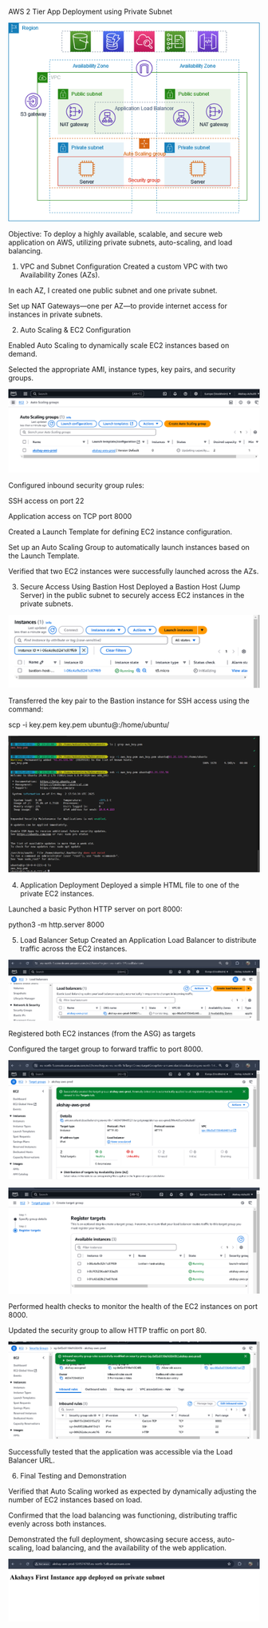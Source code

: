 AWS 2 Tier App Deployment using Private Subnet

![2Tier](image/2Tier.png) 


Objective: To deploy a highly available, scalable, and secure web application on AWS, utilizing private subnets, auto-scaling, and load balancing.

1. VPC and Subnet Configuration
Created a custom VPC with two Availability Zones (AZs).

In each AZ, I created one public subnet and one private subnet.

Set up NAT Gateways—one per AZ—to provide internet access for instances in private subnets.

2. Auto Scaling & EC2 Configuration

Enabled Auto Scaling to dynamically scale EC2 instances based on demand.

Selected the appropriate AMI, instance types, key pairs, and security groups.

![AutoScalingGroup](image/AutoScalingGroup.png)  

Configured inbound security group rules:


SSH access on port 22

Application access on TCP port 8000

Created a Launch Template for defining EC2 instance configuration.

Set up an Auto Scaling Group to automatically launch instances based on the Launch Template.

Verified that two EC2 instances were successfully launched across the AZs.

3. Secure Access Using Bastion Host
Deployed a Bastion Host (Jump Server) in the public subnet to securely access EC2 instances in the private subnets.

![bastionhost](image/bastionhost.png)

Transferred the key pair to the Bastion instance for SSH access using the command:

scp -i key.pem key.pem ubuntu@<bastion-public-ip>:/home/ubuntu/

![CopiedKeystoPublic](image/CopiedKeystoPublic.png)  

4. Application Deployment
Deployed a simple HTML file to one of the private EC2 instances.

Launched a basic Python HTTP server on port 8000:

python3 -m http.server 8000


5. Load Balancer Setup
Created an Application Load Balancer  to distribute traffic across the EC2 instances.

![LoadBalancer](image/LoadBalancer.png)

Registered both EC2 instances (from the ASG) as targets

Configured the target group to forward traffic to port 8000.

![TargetGroups](image/TargetGroups.png)  

![RegisterTargetEC2](image/RegisterTargetEC2.png) 

Performed health checks to monitor the health of the EC2 instances on port 8000.

Updated the security group to allow HTTP traffic on port 80.

![allowports_sg](image/allowports_sg.png)  

Successfully tested that the application was accessible via the Load Balancer URL.

6. Final Testing and Demonstration

Verified that Auto Scaling worked as expected by dynamically adjusting the number of EC2 instances based on load.

Confirmed that the load balancing was functioning, distributing traffic evenly across both instances.

Demonstrated the full deployment, showcasing secure access, auto-scaling, load balancing, and the availability of the web application.

![FinalOutput](image/FinalOutput.png)  
